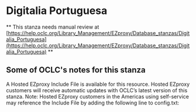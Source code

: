 # Digitalia Portuguesa
** This stanza needs manual review at [https://help.oclc.org/Library_Management/EZproxy/Database_stanzas/Digitalia_Portuguesa](https://help.oclc.org/Library_Management/EZproxy/Database_stanzas/Digitalia_Portuguesa) **

## Some of OCLC's notes for this stanza

A Hosted EZproxy Include File is available for this resource. Hosted EZproxy customers will receive automatic updates with OCLC&rsquo;s latest version of this stanza. Note: Hosted EZproxy customers in the Americas using self-service may reference the Include File by adding the following line to config.txt:

&nbsp;

&nbsp;
